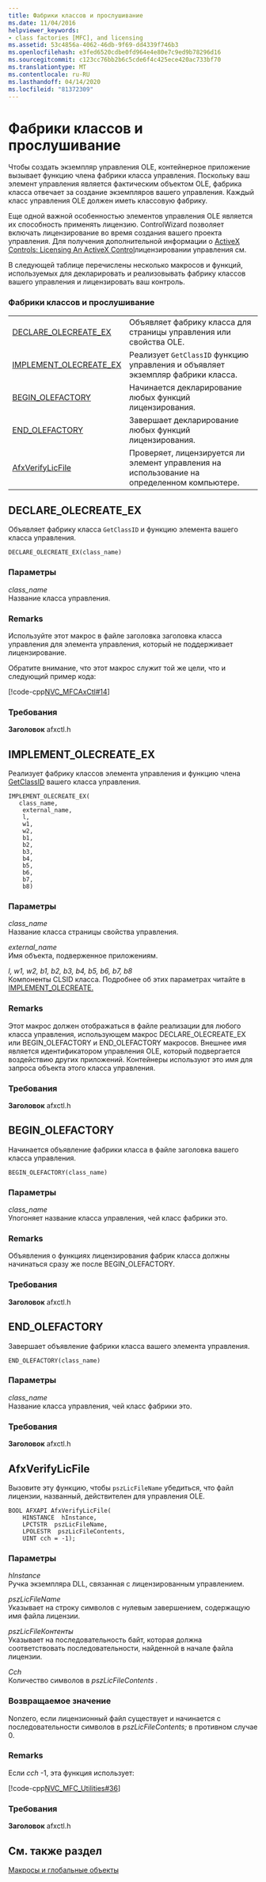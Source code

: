 ```yaml
---
title: Фабрики классов и прослушивание
ms.date: 11/04/2016
helpviewer_keywords:
- class factories [MFC], and licensing
ms.assetid: 53c4856a-4062-46db-9f69-dd4339f746b3
ms.openlocfilehash: e3fed6520cdbe0fd964e4e80e7c9ed9b78296d16
ms.sourcegitcommit: c123cc76bb2b6c5cde6f4c425ece420ac733bf70
ms.translationtype: MT
ms.contentlocale: ru-RU
ms.lasthandoff: 04/14/2020
ms.locfileid: "81372309"
---
```

# <a name="class-factories-and-licensing"></a>Фабрики классов и прослушивание

Чтобы создать экземпляр управления OLE, контейнерное приложение вызывает функцию члена фабрики класса управления. Поскольку ваш элемент управления является фактическим объектом OLE, фабрика класса отвечает за создание экземпляров вашего управления. Каждый класс управления OLE должен иметь классовую фабрику.

Еще одной важной особенностью элементов управления OLE является их способность применять лицензию. ControlWizard позволяет включать лицензирование во время создания вашего проекта управления. Для получения дополнительной информации о [ActiveX Controls: Licensing An ActiveX Control](../../mfc/mfc-activex-controls-licensing-an-activex-control.md)лицензировании управления см.

В следующей таблице перечислены несколько макросов и функций, используемых для декларировать и реализовывать фабрику классов вашего управления и лицензировать ваш контроль.

### <a name="class-factories-and-licensing"></a>Фабрики классов и прослушивание

|||
|-|-|
|[DECLARE_OLECREATE_EX](#declare_olecreate_ex)|Объявляет фабрику класса для страницы управления или свойства OLE.|
|[IMPLEMENT_OLECREATE_EX](#implement_olecreate_ex)|Реализует `GetClassID` функцию управления и объявляет экземпляр фабрики класса.|
|[BEGIN_OLEFACTORY](#begin_olefactory)|Начинается декларирование любых функций лицензирования.|
|[END_OLEFACTORY](#end_olefactory)|Завершает декларирование любых функций лицензирования.|
|[AfxVerifyLicFile](#afxverifylicfile)|Проверяет, лицензируется ли элемент управления на использование на определенном компьютере.|

## <a name="declare_olecreate_ex"></a><a name="declare_olecreate_ex"></a>DECLARE_OLECREATE_EX

Объявляет фабрику класса `GetClassID` и функцию элемента вашего класса управления.

```
DECLARE_OLECREATE_EX(class_name)
```

### <a name="parameters"></a>Параметры

*class_name*<br/>
Название класса управления.

### <a name="remarks"></a>Remarks

Используйте этот макрос в файле заголовка заголовка класса управления для элемента управления, который не поддерживает лицензирование.

Обратите внимание, что этот макрос служит той же цели, что и следующий пример кода:

[!code-cpp[NVC_MFCAxCtl#14](../../mfc/reference/codesnippet/cpp/class-factories-and-licensing_1.h)]

### <a name="requirements"></a>Требования

  **Заголовок** afxctl.h

## <a name="implement_olecreate_ex"></a><a name="implement_olecreate_ex"></a>IMPLEMENT_OLECREATE_EX

Реализует фабрику классов элемента управления и функцию члена [GetClassID](../../mfc/reference/colecontrol-class.md#getclassid) вашего класса управления.

```
IMPLEMENT_OLECREATE_EX(
   class_name,
    external_name,
    l,
    w1,
    w2,
    b1,
    b2,
    b3,
    b4,
    b5,
    b6,
    b7,
    b8)
```

### <a name="parameters"></a>Параметры

*class_name*<br/>
Название класса страницы свойства управления.

*external_name*<br/>
Имя объекта, подверженное приложениям.

*l, w1, w2, b1, b2, b3, b4, b5, b6, b7, b8*<br/>
Компоненты CLSID класса. Подробнее об этих параметрах читайте в [IMPLEMENT_OLECREATE.](run-time-object-model-services.md#implement_olecreate)

### <a name="remarks"></a>Remarks

Этот макрос должен отображаться в файле реализации для любого класса управления, использующем макрос DECLARE_OLECREATE_EX или BEGIN_OLEFACTORY и END_OLEFACTORY макросов. Внешнее имя является идентификатором управления OLE, который подвергается воздействию других приложений. Контейнеры используют это имя для запроса объекта этого класса управления.

### <a name="requirements"></a>Требования

  **Заголовок** afxctl.h

## <a name="begin_olefactory"></a><a name="begin_olefactory"></a>BEGIN_OLEFACTORY

Начинается объявление фабрики класса в файле заголовка вашего класса управления.

```
BEGIN_OLEFACTORY(class_name)
```

### <a name="parameters"></a>Параметры

*class_name*<br/>
Упогоняет название класса управления, чей класс фабрики это.

### <a name="remarks"></a>Remarks

Объявления о функциях лицензирования фабрик класса должны начинаться сразу же после BEGIN_OLEFACTORY.

### <a name="requirements"></a>Требования

  **Заголовок** afxctl.h

## <a name="end_olefactory"></a><a name="end_olefactory"></a>END_OLEFACTORY

Завершает объявление фабрики класса вашего элемента управления.

```
END_OLEFACTORY(class_name)
```

### <a name="parameters"></a>Параметры

*class_name*<br/>
Название класса управления, чей класс фабрики это.

### <a name="requirements"></a>Требования

  **Заголовок** afxctl.h

## <a name="afxverifylicfile"></a><a name="afxverifylicfile"></a>AfxVerifyLicFile

Вызовите эту функцию, чтобы `pszLicFileName` убедиться, что файл лицензии, названный, действителен для управления OLE.

```
BOOL AFXAPI AfxVerifyLicFile(
    HINSTANCE  hInstance,
    LPCTSTR  pszLicFileName,
    LPOLESTR  pszLicFileContents,
    UINT cch = -1);
```

### <a name="parameters"></a>Параметры

*hInstance*<br/>
Ручка экземпляра DLL, связанная с лицензированным управлением.

*pszLicFileName*<br/>
Указывает на строку символов с нулевым завершением, содержащую имя файла лицензии.

*pszLicFileКонтенты*<br/>
Указывает на последовательность байт, которая должна соответствовать последовательности, найденной в начале файла лицензии.

*Cch*<br/>
Количество символов в *pszLicFileContents .*

### <a name="return-value"></a>Возвращаемое значение

Nonzero, если лицензионный файл существует и начинается с последовательности символов в *pszLicFileContents;* в противном случае 0.

### <a name="remarks"></a>Remarks

Если *cch* -1, эта функция использует:

[!code-cpp[NVC_MFC_Utilities#36](../../mfc/codesnippet/cpp/class-factories-and-licensing_2.cpp)]

### <a name="requirements"></a>Требования

  **Заголовок** afxctl.h

## <a name="see-also"></a>См. также раздел

[Макросы и глобальные объекты](../../mfc/reference/mfc-macros-and-globals.md)
